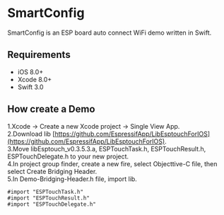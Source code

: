 # SmartConfig
SmartConfig is an ESP board auto connect WiFi demo written in Swift.

## Requirements
- iOS 8.0+
- Xcode 8.0+
- Swift 3.0
## How create a Demo
1.Xcode -> Create a new Xcode project -> Single View App.  
2.Download lib [https://github.com/EspressifApp/LibEsptouchForIOS](https://github.com/EspressifApp/LibEsptouchForIOS).  
3.Move libEsptouch_v0.3.5.3.a, ESPTouchTask.h, ESPTouchResult.h, ESPTouchDelegate.h to your new project.  
4.In project group finder, create a new fire, select Objecttive-C file, then select Create Bridging Header.  
5.In Demo-Bridging-Header.h file, import lib.  
```
#import "ESPTouchTask.h"
#import "ESPTouchResult.h"
#import "ESPTouchDelegate.h"
```



